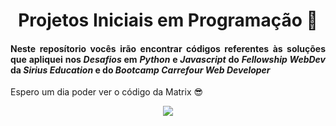 # <h1 align="center"> Projetos Iniciais em Programação 🐣 </h1> 
#### <p align="justify"> Neste reposítorio vocês irão encontrar códigos referentes às soluções que apliquei nos _Desafios_ em _Python_ e _Javascript_ do _Fellowship WebDev_ da _Sirius Education_ e do _Bootcamp Carrefour Web Developer_ </p>
  </p>
Espero um dia poder ver o código da Matrix 😎
 </p>
 <p align="center"><img src="https://user-images.githubusercontent.com/102772203/163579105-8cc1d3f3-9ccf-4cc8-8832-61b449d9e518.gif"/></p>

